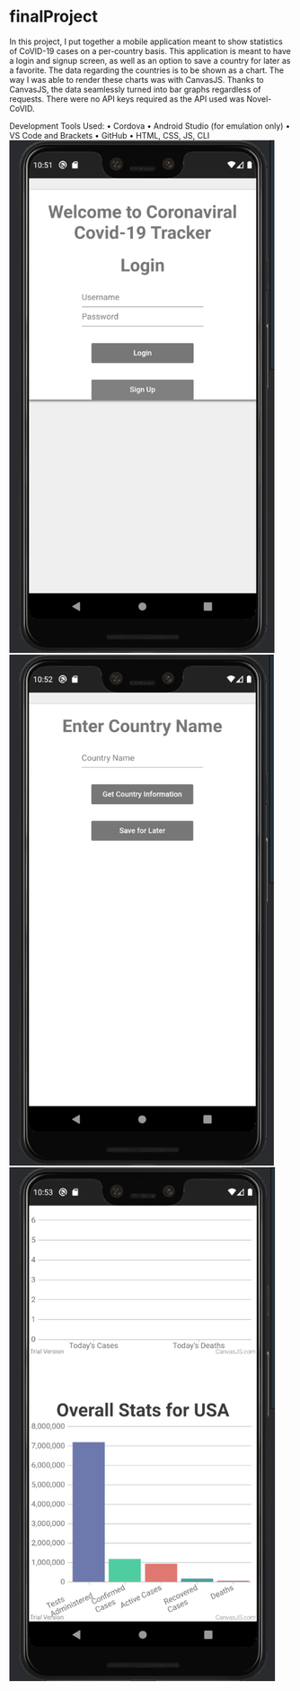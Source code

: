 # finalProject

In this project, I put together a mobile application meant to show statistics of CoVID-19 cases on a per-country basis. This application is meant to have a login and signup screen, as well as an option to save a country for later as a favorite. The data regarding the countries is to be shown as a chart. The way I was able to render these charts was with CanvasJS. Thanks to CanvasJS, the data seamlessly turned into bar graphs regardless of requests. There were no API keys required as the API used was Novel-CoVID.

Development Tools Used:
•	Cordova
•	Android Studio (for emulation only)
•	VS Code and Brackets
•	GitHub
•	HTML, CSS, JS, CLI 
![Overview](/Pictures/novel3.png)
![Overview](/Pictures/novel1.png)
![Overview](/Pictures/novel2.png)


